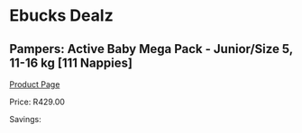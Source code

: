 
# Ebucks Dealz
## Pampers: Active Baby Mega Pack - Junior/Size 5, 11-16 kg [111 Nappies]
[Product Page](https://www.ebucks.com/web/shop/productSelected.do?prodId=673622932&catId=1158501102)

Price: R429.00

Savings: 


	